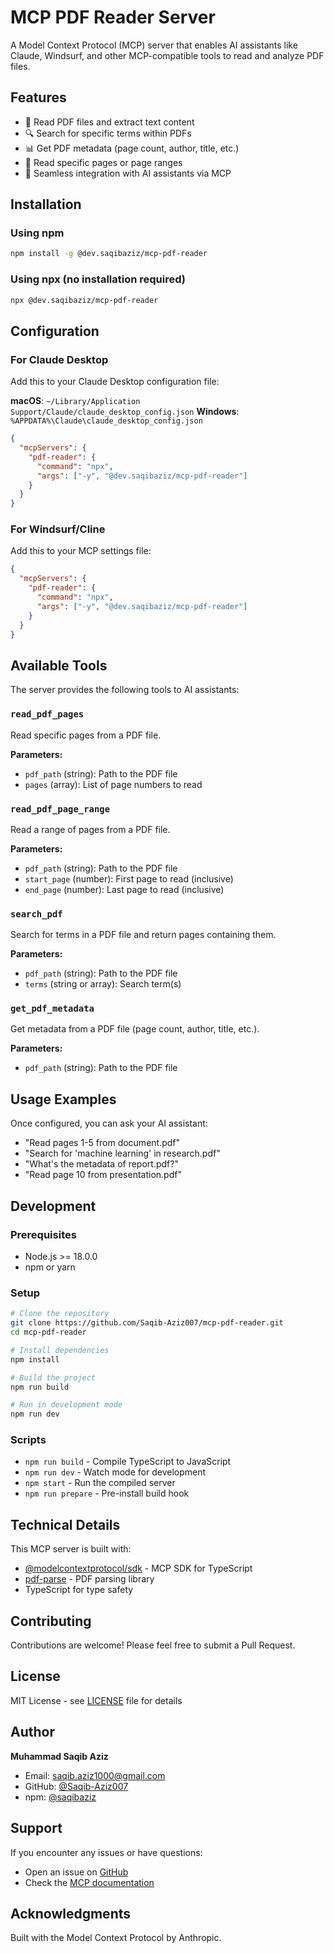 # MCP PDF Reader Server

A Model Context Protocol (MCP) server that enables AI assistants like Claude, Windsurf, and other MCP-compatible tools to read and analyze PDF files.

## Features

- 📄 Read PDF files and extract text content
- 🔍 Search for specific terms within PDFs
- 📊 Get PDF metadata (page count, author, title, etc.)
- 📖 Read specific pages or page ranges
- 🤖 Seamless integration with AI assistants via MCP

## Installation

### Using npm

```bash
npm install -g @dev.saqibaziz/mcp-pdf-reader
```

### Using npx (no installation required)

```bash
npx @dev.saqibaziz/mcp-pdf-reader
```

## Configuration

### For Claude Desktop

Add this to your Claude Desktop configuration file:

**macOS**: `~/Library/Application Support/Claude/claude_desktop_config.json`
**Windows**: `%APPDATA%\Claude\claude_desktop_config.json`

```json
{
  "mcpServers": {
    "pdf-reader": {
      "command": "npx",
      "args": ["-y", "@dev.saqibaziz/mcp-pdf-reader"]
    }
  }
}
```

### For Windsurf/Cline

Add this to your MCP settings file:

```json
{
  "mcpServers": {
    "pdf-reader": {
      "command": "npx",
      "args": ["-y", "@dev.saqibaziz/mcp-pdf-reader"]
    }
  }
}
```

## Available Tools

The server provides the following tools to AI assistants:

### `read_pdf_pages`

Read specific pages from a PDF file.

**Parameters:**

- `pdf_path` (string): Path to the PDF file
- `pages` (array): List of page numbers to read

### `read_pdf_page_range`

Read a range of pages from a PDF file.

**Parameters:**

- `pdf_path` (string): Path to the PDF file
- `start_page` (number): First page to read (inclusive)
- `end_page` (number): Last page to read (inclusive)

### `search_pdf`

Search for terms in a PDF file and return pages containing them.

**Parameters:**

- `pdf_path` (string): Path to the PDF file
- `terms` (string or array): Search term(s)

### `get_pdf_metadata`

Get metadata from a PDF file (page count, author, title, etc.).

**Parameters:**

- `pdf_path` (string): Path to the PDF file

## Usage Examples

Once configured, you can ask your AI assistant:

- "Read pages 1-5 from document.pdf"
- "Search for 'machine learning' in research.pdf"
- "What's the metadata of report.pdf?"
- "Read page 10 from presentation.pdf"

## Development

### Prerequisites

- Node.js >= 18.0.0
- npm or yarn

### Setup

```bash
# Clone the repository
git clone https://github.com/Saqib-Aziz007/mcp-pdf-reader.git
cd mcp-pdf-reader

# Install dependencies
npm install

# Build the project
npm run build

# Run in development mode
npm run dev
```

### Scripts

- `npm run build` - Compile TypeScript to JavaScript
- `npm run dev` - Watch mode for development
- `npm start` - Run the compiled server
- `npm run prepare` - Pre-install build hook

## Technical Details

This MCP server is built with:

- [@modelcontextprotocol/sdk](https://github.com/modelcontextprotocol/sdk) - MCP SDK for TypeScript
- [pdf-parse](https://www.npmjs.com/package/pdf-parse) - PDF parsing library
- TypeScript for type safety

## Contributing

Contributions are welcome! Please feel free to submit a Pull Request.

## License

MIT License - see [LICENSE](LICENSE) file for details

## Author

**Muhammad Saqib Aziz**

- Email: saqib.aziz1000@gmail.com
- GitHub: [@Saqib-Aziz007](https://github.com/Saqib-Aziz007)
- npm: [@saqibaziz](https://www.npmjs.com/~dev.saqibaziz)

## Support

If you encounter any issues or have questions:

- Open an issue on [GitHub](https://github.com/Saqib-Aziz007/mcp-pdf-reader/issues)
- Check the [MCP documentation](https://modelcontextprotocol.io/)

## Acknowledgments

Built with the Model Context Protocol by Anthropic.
